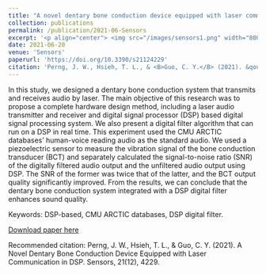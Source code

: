 ```yaml
---
title: "A novel dentary bone conduction device equipped with laser communication in DSP"
collection: publications
permalink: /publication/2021-06-Sensors
excerpt: '<p align="center"> <img src="/images/sensors1.png" width="800" height="600"> </p>'
date: 2021-06-20
venue: 'Sensors'
paperurl: 'https://doi.org/10.3390/s21124229'
citation: 'Perng, J. W., Hsieh, T. L., & <B>Guo, C. Y.</B> (2021). &qout;A Novel Dentary Bone Conduction Device Equipped with Laser Communication in DSP.&qout; <i>Sensors</i>, 21(12), 4229. <B>(Co-first author)</B>'
---
```

In this study, we designed a dentary bone conduction system that transmits and receives audio by laser. The main objective of this research was to propose a complete hardware design method, including a laser audio transmitter and receiver and digital signal processor (DSP) based digital signal processing system. We also present a digital filter algorithm that can run on a DSP in real time. This experiment used the CMU ARCTIC databases’ human-voice reading audio as the standard audio. We used a piezoelectric sensor to measure the vibration signal of the bone conduction transducer (BCT) and separately calculated the signal-to-noise ratio (SNR) of the digitally filtered audio output and the unfiltered audio output using DSP. The SNR of the former was twice that of the latter, and the BCT output quality significantly improved. From the results, we can conclude that the dentary bone conduction system integrated with a DSP digital filter enhances sound quality.

Keywords: DSP-based, CMU ARCTIC databases, DSP digital filter.

[Download paper here](https://doi.org/10.3390/s21124229)

Recommended citation: Perng, J. W., Hsieh, T. L., & Guo, C. Y. (2021). A Novel Dentary Bone Conduction Device Equipped with Laser Communication in DSP. Sensors, 21(12), 4229.
